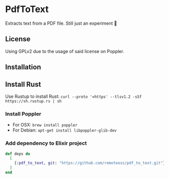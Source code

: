 # PdfToText

Extracts text from a PDF file. Still just an experiment 🎉

## License

Using GPLv2 due to the usage of said license on Poppler.

## Installation

## Install Rust

Use Rustup to install Rust:
`curl --proto '=https' --tlsv1.2 -sSf https://sh.rustup.rs | sh`

### Install Poppler

- For OSX: `brew install poppler`
- For Debian: `apt-get install libpoppler-glib-dev`

### Add dependency to Elixir project

```elixir
def deps do
  [
    {:pdf_to_text, git: "https://github.com/remoteoss/pdf_to_text.git"}
  ]
end
```

